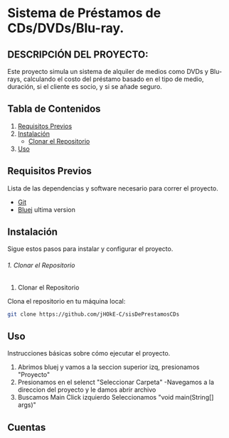 # Sistema de Préstamos de CDs/DVDs/Blu-ray.

## DESCRIPCIÓN DEL PROYECTO:
Este proyecto simula un sistema de alquiler de medios como DVDs y Blu-rays,
calculando el costo del préstamo basado en el tipo de medio, duración,
si el cliente es socio, y si se añade seguro.

## Tabla de Contenidos

1. [Requisitos Previos](#requisitos-previos)
2. [Instalación](#instalación)
   - [Clonar el Repositorio](#1-clonar-el-repositorio)
3. [Uso](#uso)

## Requisitos Previos

Lista de las dependencias y software necesario para correr el proyecto.

- [Git](https://git-scm.com/) 
- [Bluej](https://www.bluej.org/) ultima version

## Instalación

Sigue estos pasos para instalar y configurar el proyecto.

###### 1. Clonar el Repositorio


1. Clonar el Repositorio

Clona el repositorio en tu máquina local:

```bash
git clone https://github.com/jHOkE-C/sisDePrestamosCDs
```
## Uso

Instrucciones básicas sobre cómo ejecutar el proyecto.

1. Abrimos bluej y vamos a la seccion superior izq, presionamos "Proyecto"
2. Presionamos en el selenct "Seleccionar Carpeta"
   -Navegamos a la direccion del proyecto
    y le damos abrir archivo
3.  Buscamos Main  Click izquierdo Seleccionamos "void main(String[] args)"

## Cuentas